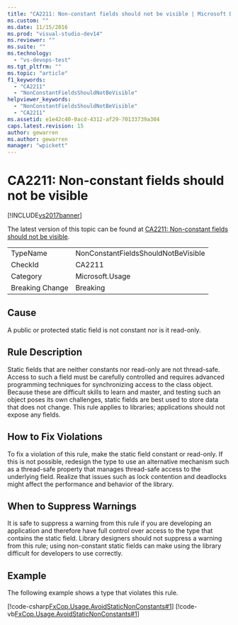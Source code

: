 ```yaml
---
title: "CA2211: Non-constant fields should not be visible | Microsoft Docs"
ms.custom: ""
ms.date: 11/15/2016
ms.prod: "visual-studio-dev14"
ms.reviewer: ""
ms.suite: ""
ms.technology:
  - "vs-devops-test"
ms.tgt_pltfrm: ""
ms.topic: "article"
f1_keywords:
  - "CA2211"
  - "NonConstantFieldsShouldNotBeVisible"
helpviewer_keywords:
  - "NonConstantFieldsShouldNotBeVisible"
  - "CA2211"
ms.assetid: e1e42c40-0acd-4312-af29-70133739a304
caps.latest.revision: 15
author: gewarren
ms.author: gewarren
manager: "wpickett"
---
```

# CA2211: Non-constant fields should not be visible
[!INCLUDE[vs2017banner](../includes/vs2017banner.md)]

The latest version of this topic can be found at [CA2211: Non-constant fields should not be visible](https://docs.microsoft.com/visualstudio/code-quality/ca2211-non-constant-fields-should-not-be-visible).

|||
|-|-|
|TypeName|NonConstantFieldsShouldNotBeVisible|
|CheckId|CA2211|
|Category|Microsoft.Usage|
|Breaking Change|Breaking|

## Cause
 A public or protected static field is not constant nor is it read-only.

## Rule Description
 Static fields that are neither constants nor read-only are not thread-safe. Access to such a field must be carefully controlled and requires advanced programming techniques for synchronizing access to the class object. Because these are difficult skills to learn and master, and testing such an object poses its own challenges, static fields are best used to store data that does not change. This rule applies to libraries; applications should not expose any fields.

## How to Fix Violations
 To fix a violation of this rule, make the static field constant or read-only. If this is not possible, redesign the type to use an alternative mechanism such as a thread-safe property that manages thread-safe access to the underlying field. Realize that issues such as lock contention and deadlocks might affect the performance and behavior of the library.

## When to Suppress Warnings
 It is safe to suppress a warning from this rule if you are developing an application and therefore have full control over access to the type that contains the static field. Library designers should not suppress a warning from this rule; using non-constant static fields can make using the library difficult for developers to use correctly.

## Example
 The following example shows a type that violates this rule.

 [!code-csharp[FxCop.Usage.AvoidStaticNonConstants#1](../snippets/csharp/VS_Snippets_CodeAnalysis/FxCop.Usage.AvoidStaticNonConstants/cs/FxCop.Usage.AvoidStaticNonConstants.cs#1)]
 [!code-vb[FxCop.Usage.AvoidStaticNonConstants#1](../snippets/visualbasic/VS_Snippets_CodeAnalysis/FxCop.Usage.AvoidStaticNonConstants/vb/FxCop.Usage.AvoidStaticNonConstants.vb#1)]



